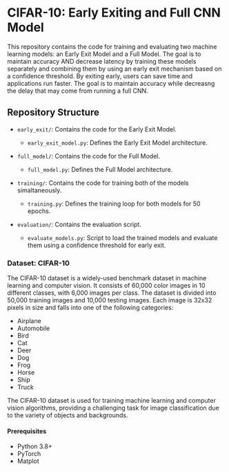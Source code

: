 # CIFAR-10: Early Exiting and Full CNN Model

This repository contains the code for training and evaluating two machine learning models: an Early Exit Model and a Full Model. The goal is to maintain accuracy AND decrease latency by training these models separately and combining them by using an early exit mechanism based on a confidence threshold. By exiting early, users can save time and applications run faster. The goal is to maintain accuracy while decreasng the delay that may come from running a full CNN. 

## Repository Structure

- `early_exit/`: Contains the code for the Early Exit Model.
  - `early_exit_model.py`: Defines the Early Exit Model architecture.

- `full_model/`: Contains the code for the Full Model.
  - `full_model.py`: Defines the Full Model architecture.

- `training/`: Contains the code for training both of the models simaltaneously.
  - `training.py`: Defines the training loop for both models for 50 epochs.
  
- `evaluation/`: Contains the evaluation script.
  - `evaluate_models.py`: Script to load the trained models and evaluate them using a confidence threshold for early exit.


### Dataset: CIFAR-10

The CIFAR-10 dataset is a widely-used benchmark dataset in machine learning and computer vision. It consists of 60,000 color images in 10 different classes, with 6,000 images per class. The dataset is divided into 50,000 training images and 10,000 testing images. Each image is 32x32 pixels in size and falls into one of the following categories:

- Airplane
- Automobile
- Bird
- Cat
- Deer
- Dog
- Frog
- Horse
- Ship
- Truck

The CIFAR-10 dataset is used for training machine learning and computer vision algorithms, providing a challenging task for image classification due to the variety of objects and backgrounds.


#### Prerequisites

- Python 3.8+
- PyTorch
- Matplot

